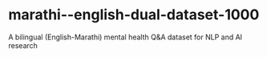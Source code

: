 # marathi--english-dual-dataset-1000
A bilingual (English-Marathi) mental health Q&amp;A dataset for NLP and AI research
